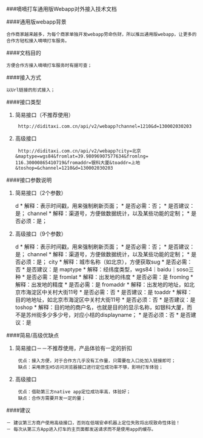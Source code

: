 ###嘀嘀打车通用版Webapp对外接入技术文档

####通用版webapp背景

	合作商家越来越多，为每个商家单独开发webapp劳命伤财，所以推出通用版webapp，让更多的合作方轻松接入嘀嘀打车服务。

####文档目的

	方便合作方接入嘀嘀打车服务时有据可查；


####接入方式

	以Url链接的形式接入；

####接口类型

1. 简易接口（不推荐使用）
	
		http://diditaxi.com.cn/api/v2/webapp?channel=1210&d=130002030203

2. 高级接口

        http://diditaxi.com.cn/api/v2/webapp?city=北京&maptype=wgs84&fromlat=39.98096907577634&fromlng= 116.30000865410719&fromaddr=银科大厦&toaddr=上地&toshop=&channel=1210&d=130002030203


####接口参数说明

1. 简易接口（2个参数）
	
	d
       * 解释：表示时间戳，用来强制刷新页面；
       * 是否必需：否；
       * 是否建议：是；
   channel
       * 解释：渠道号，方便做数据统计，以及某些功能的定制；
       * 是否必须：是；
2. 高级接口（9个参数）

     d
       * 解释：表示时间戳，用来强制刷新页面；
       * 是否必需：否；
       * 是否建议：是；
     channel
       * 解释：渠道号，方便做数据统计，以及某些功能的定制；
       * 是否必须：是；
     city
       * 解释：城市名称（如北京），方便获取sug
       * 是否必需：否
       * 是否建议：是
     maptype
       * 解释：经纬度类型，wgs84｜baidu｜soso三种
       * 是否必需：是
     fromlat
       * 解释：出发地的纬度
       * 是否必需：是
     fromlng
       * 解释：出发地的精度
       * 是否必需：是
     fromaddr
       * 解释：出发地的地址，如北京市海淀区中关村大街11号
       * 是否必需：否
       * 是否建议：是
     toaddr
       * 解释：目的地地址，如北京市海淀区中关村大街11号
       * 是否必须：否
       * 是否建议：是
     toshop
       * 解释：目的地的商户名，也就是目的的显示名称，如银科大厦，而不是苏州街多少多少号，对应小桔的displayname；
       * 是否必须：否
       * 是否建议：是

####简易/高级优缺点

1. 简易接口－－不推荐使用，产品体验有一定的折扣    
      
		优点：接入方便，对于合作方几乎没有工作量，只需要在入口处加入链接即可；
		缺点：采用原生H5访问浏览器接口进行定位成功率不够，影响打车体验；

2. 高级接口

		优点：借助第三方native app定位成功率高，体验好；
        缺点：合作方需要开发一定的量；


####建议

	－ 建议第三方商户使用高级接口，否则在低端安卓机器上定位失败将出现致命性体验！
	－ 每次从第三方App进入打车的主页面都发送请求而不是使用app的缓存。

